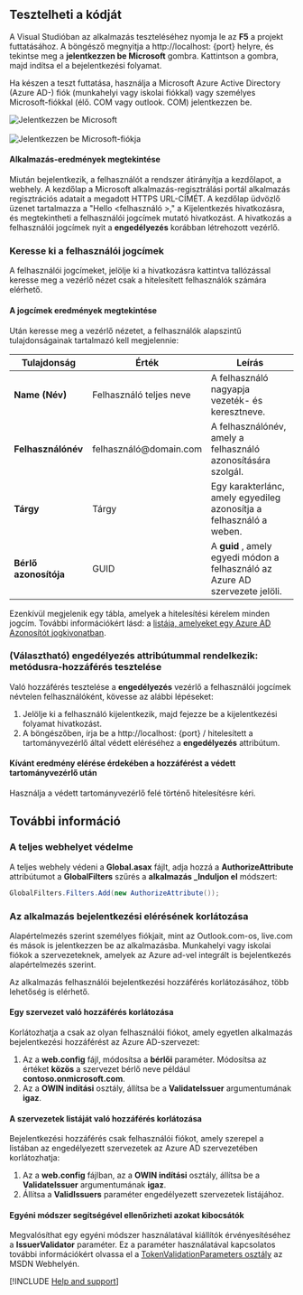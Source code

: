 ## <a name="test-your-code"></a>Tesztelheti a kódját

A Visual Studióban az alkalmazás teszteléséhez nyomja le az **F5** a projekt futtatásához. A böngésző megnyitja a http://<span></span>localhost: {port} helyre, és tekintse meg a **jelentkezzen be Microsoft** gombra. Kattintson a gombra, majd indítsa el a bejelentkezési folyamat.

Ha készen a teszt futtatása, használja a Microsoft Azure Active Directory (Azure AD-) fiók (munkahelyi vagy iskolai fiókkal) vagy személyes Microsoft-fiókkal (<span>élő.</span> COM vagy <span>outlook.</span> COM) jelentkezzen be.

![Jelentkezzen be Microsoft](media/active-directory-develop-guidedsetup-aspnetwebapp-test/aspnetbrowsersignin.png)
<br/><br/>
![Jelentkezzen be Microsoft-fiókja](media/active-directory-develop-guidedsetup-aspnetwebapp-test/aspnetbrowsersignin2.png)

#### <a name="view-application-results"></a>Alkalmazás-eredmények megtekintése
Miután bejelentkezik, a felhasználót a rendszer átirányítja a kezdőlapot, a webhely. A kezdőlap a Microsoft alkalmazás-regisztrálási portál alkalmazás regisztrációs adatait a megadott HTTPS URL-CÍMÉT. A kezdőlap üdvözlő üzenet tartalmazza a "Hello \<felhasználó >," a Kijelentkezés hivatkozásra, és megtekintheti a felhasználói jogcímek mutató hivatkozást. A hivatkozás a felhasználói jogcímek nyit a **engedélyezés** korábban létrehozott vezérlő.

### <a name="browse-to-see-the-users-claims"></a>Keresse ki a felhasználói jogcímek
A felhasználói jogcímeket, jelölje ki a hivatkozásra kattintva tallózással keresse meg a vezérlő nézet csak a hitelesített felhasználók számára elérhető.

#### <a name="view-the-claims-results"></a>A jogcímek eredmények megtekintése
Után keresse meg a vezérlő nézetet, a felhasználók alapszintű tulajdonságainak tartalmazó kell megjelennie:

|Tulajdonság |Érték |Leírás |
|---|---|---|
|**Name (Név)** |Felhasználó teljes neve | A felhasználó nagyapja vezeték- és keresztneve.
|**Felhasználónév** |felhasználó<span>@domain.com</span> | A felhasználónév, amely a felhasználó azonosítására szolgál.
|**Tárgy** |Tárgy |Egy karakterlánc, amely egyedileg azonosítja a felhasználó a weben.|
|**Bérlő azonosítója** |GUID | A **guid** , amely egyedi módon a felhasználó az Azure AD szervezete jelöli.|

Ezenkívül megjelenik egy tábla, amelyek a hitelesítési kérelem minden jogcím. További információkért lásd: a [listája, amelyeket egy Azure AD Azonosítót jogkivonatban](https://docs.microsoft.com/azure/active-directory/develop/active-directory-token-and-claims).


### <a name="test-access-to-a-method-that-has-an-authorize-attribute-optional"></a>(Választható) engedélyezés attribútummal rendelkezik: metódusra-hozzáférés tesztelése
Való hozzáférés tesztelése a **engedélyezés** vezérlő a felhasználói jogcímek névtelen felhasználóként, kövesse az alábbi lépéseket:
1. Jelölje ki a felhasználó kijelentkezik, majd fejezze be a kijelentkezési folyamat hivatkozást.
2. A böngészőben, írja be a http://<span></span>localhost: {port} / hitelesített a tartományvezérlő által védett eléréséhez a **engedélyezés** attribútum.

#### <a name="expected-results-after-access-to-a-protected-controller"></a>Kívánt eredmény elérése érdekében a hozzáférést a védett tartományvezérlő után
Használja a védett tartományvezérlő felé történő hitelesítésre kéri.

## <a name="additional-information"></a>További információ

<!--start-collapse-->
### <a name="protect-your-entire-website"></a>A teljes webhelyet védelme
A teljes webhely védeni a **Global.asax** fájlt, adja hozzá a **AuthorizeAttribute** attribútumot a **GlobalFilters** szűrés a **alkalmazás _Induljon el** módszert:

```csharp
GlobalFilters.Filters.Add(new AuthorizeAttribute());
```
<!--end-collapse-->

### <a name="restrict-sign-in-access-to-your-application"></a>Az alkalmazás bejelentkezési elérésének korlátozása
Alapértelmezés szerint személyes fiókjait, mint az Outlook.com-os, live.com és mások is jelentkezzen be az alkalmazásba. Munkahelyi vagy iskolai fiókok a szervezeteknek, amelyek az Azure ad-vel integrált is bejelentkezés alapértelmezés szerint.

Az alkalmazás felhasználói bejelentkezési hozzáférés korlátozásához, több lehetőség is elérhető.

#### <a name="restrict-access-to-a-single-organization"></a>Egy szervezet való hozzáférés korlátozása
Korlátozhatja a csak az olyan felhasználói fiókot, amely egyetlen alkalmazás bejelentkezési hozzáférést az Azure AD-szervezet:
1. Az a **web.config** fájl, módosítsa a **bérlői** paraméter. Módosítsa az értéket **közös** a szervezet bérlő neve például **contoso.onmicrosoft.com**.
2. Az a **OWIN indítási** osztály, állítsa be a **ValidateIssuer** argumentumának **igaz**.

#### <a name="restrict-access-to-a-list-of-organizations"></a>A szervezetek listáját való hozzáférés korlátozása
Bejelentkezési hozzáférés csak felhasználói fiókot, amely szerepel a listában az engedélyezett szervezetek az Azure AD szervezetében korlátozhatja:
1. Az a **web.config** fájlban, az a **OWIN indítási** osztály, állítsa be a **ValidateIssuer** argumentumának **igaz**.
2. Állítsa a **ValidIssuers** paraméter engedélyezett szervezetek listájához.

#### <a name="use-a-custom-method-to-validate-issuers"></a>Egyéni módszer segítségével ellenőrizheti azokat kibocsátók
Megvalósíthat egy egyéni módszer használatával kiállítók érvényesítéséhez a **IssuerValidator** paraméter. Ez a paraméter használatával kapcsolatos további információkért olvassa el a [TokenValidationParameters osztály](https://msdn.microsoft.com/library/system.identitymodel.tokens.tokenvalidationparameters.aspx) az MSDN Webhelyén.

[!INCLUDE  [Help and support](./active-directory-develop-help-support-include.md)]
